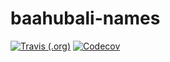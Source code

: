 # baahubali-names 


[![Travis (.org)](https://img.shields.io/travis/ChaituKNag/baahubali-names.svg?logo=appveyor&longCache=true&style=flat-square)](https://travis-ci.org/ChaituKNag/baahubali-names)
[![Codecov](https://img.shields.io/codecov/c/github/chaituknag/baahubali-names.svg?style=flat-square)](https://codecov.io/gh/chaituknag/baahubali-names)
![]()
![]()


